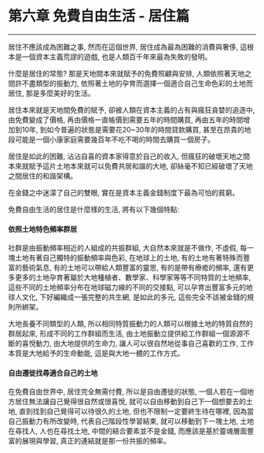 # 第六章 免費自由生活 - 居住篇

---

居住不應該成為困難之事, 然而在這個世界, 居住成為最為困難的消費與奢侈, 這根本是一個資本主義荒謬的遊戲, 也是人類百千年來最為失敗的發明。

什麼是居住的常態? 那是天地間本來就賦予的免費照顧與安排, 人類依照著天地之間許不盡類型的振動力, 依照著土地的孕育而選擇一個適合自己生命色彩的土地而居住, 那是多麼美好的生活。

居住本來就是天地間免費的賦予, 卻被人類在資本主義的占有與瘋狂貪婪的追逐中, 由免費變成了價格, 再由價格一直帳價到需要五年的時間購買, 再由五年的時間增加到10年, 到如今普遍的狀態是需要花20~30年的時間貸款購買, 甚至在昂貴的地段可能是一個小康家庭需要幾百年不吃不喝的時間去購買一個房子。

居住是如此的困難, 沾沾自喜的資本家得意於自己的收入, 但瘋狂的破壞天地之間本來就賦予這片土地本來就可以免費共居和諧的大地, 卻絲毫不知已經破壞了天地之間居住的和諧架構。

在金錢之中迷濛了自己的雙眼, 實在是資本主義金錢制度下最為可怕的貧窮。

免費自由生活的居住是什麼樣的生活, 將有以下幾個特點:

#### 依照土地特色頻率群居

社群是由振動頻率相近的人組成的共振群組, 大自然本來就是不做作, 不虛假, 每一塊土地有著自己獨特的振動頻率與色彩, 在地球上的土地, 有的土地有著特殊而豐富的藝術氣息, 有的土地可以帶給人類豐富的靈思, 有的是帶有療癒的頻率, 還有更多更多的土地孕育著屬於大地種植者、數學家、科學家等等不同特質的土地頻率, 這些不同的土地頻率分布在地球磁力線的不同的交接點, 可以孕育出豐富多元的地球人文化, 下好編織成一張完整的共生網, 是如此的多元, 這些完全不該被金錢的規則所綁架。

大地長養不同類型的人類, 所以相同特質振動力的人類可以根據土地的特質自然的群居起來, 形成不同的工作群組而生活, 由土地振動立提供給工作群組一個源源不斷的喜悅動力, 由大地提供的生命力, 讓人可以很自然地從事自己喜歡的工作, 工作本質是大地給予的生命動能, 這是與大地一體的工作方式。

#### 自由遷徙找尋適合自己的土地

在免費自由世界中, 居住完全無需付費, 所以是自由遷徙的狀態, 一個人若在一個地方居住無法讓自己覺得很自然或很喜悅, 就可以自由移動到自己下一個想要去的土地, 直到找到自己覺得可以待很久的土地, 但也不限制一定要終生待在哪裡, 因為當自己振動力有所改變時, 代表自己階段性學習結束, 就可以移動到下一塊土地, 土地在尋找人, 人也在尋找土地, 中間的結合要素並不是金錢, 而應該是基於靈魂層面豐富的展現與學習, 真正的連結就是那一份共振的頻率。





